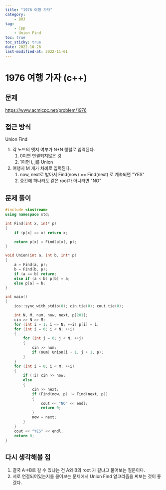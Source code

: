 ```yaml
---
title: "1976 여행 가자"
category:
    - BOJ
tag:
    - Cpp
    - Union Find
toc: true
toc_sticky: true
date: 2022-10-26
last-modified-at: 2022-11-01
---
```


# 1976 여행 가자 (c++)

## 문제
https://www.acmicpc.net/problem/1976

## 접근 방식
Union Find
1. 각 노드의 엣지 여부가 N*N 행렬로 입력된다.
    1. 0이면 연결되지않은 것
    2. 1이면 i, j를 Union
2. 여행지 M 개가 차례로 입력된다.
    1. now, next로 받아서 Find(now) == Find(next) 로 계속되면 "YES"
    2. 중간에 하나라도 같은 root가 아니라면 "NO"

## 문제 풀이
```c++
#include <iostream>
using namespace std;

int Find(int x, int* p)
{
    if (p[x] == x) return x;

    return p[x] = Find(p[x], p);
}

void Union(int a, int b, int* p)
{
    a = Find(a, p);
    b = Find(b, p);
    if (a == b) return;
    else if (a < b) p[b] = a;
    else p[a] = b;
}

int main()
{
    ios::sync_with_stdio(0); cin.tie(0); cout.tie(0);

    int N, M, num, now, next, p[201];
    cin >> N >> M;
    for (int i = 1; i <= N; ++i) p[i] = i;
    for (int i = 0; i < N; ++i)
    {
        for (int j = 0; j < N; ++j)
        {
            cin >> num;
            if (num) Union(i + 1, j + 1, p);
        }
    }
    for (int i = 0; i < M; ++i)
    {
        if (!i) cin >> now;
        else
        {
            cin >> next;
            if (Find(now, p) != Find(next, p))
            {
                cout << "NO" << endl;
                return 0;
            }
            now = next;
        }
    }
    cout << "YES" << endl;
    return 0;
}
```

## 다시 생각해볼 점
1. 결국 A->B로 갈 수 있냐는 건 A와 B의 root 가 같냐고 물어보는 질문이다.
2. 서로 연결되어있는지를 물어보는 문제에서 Union Find 알고리즘을 써보는 것이 좋겠다.
